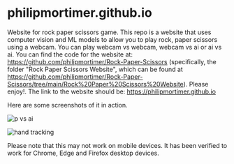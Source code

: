 # philipmortimer.github.io
Website for rock paper scissors game.
This repo is a website that uses computer vision and ML models to allow you to play rock, paper scissors using a webcam.
You can play webcam vs webcam, webcam vs ai or ai vs ai.
You can find the code for the website at: https://github.com/philipmortimer/Rock-Paper-Scissors (specifically, the folder "Rock Paper Scissors Website", which
can be found at https://github.com/philipmortimer/Rock-Paper-Scissors/tree/main/Rock%20Paper%20Scissors%20Website).
Please enjoy!. The link to the website should be: https://philipmortimer.github.io 

Here are some screenshots of it in action.

![p vs ai](https://user-images.githubusercontent.com/64362945/189450402-14857791-075d-40f8-bd46-517917c0b9df.png)

![hand tracking](https://user-images.githubusercontent.com/64362945/189450426-d835958d-872c-484d-83d0-10d55b6797db.png)

Please note that this may not work on mobile devices. It has been verified to work for Chrome, Edge and Firefox desktop devices.